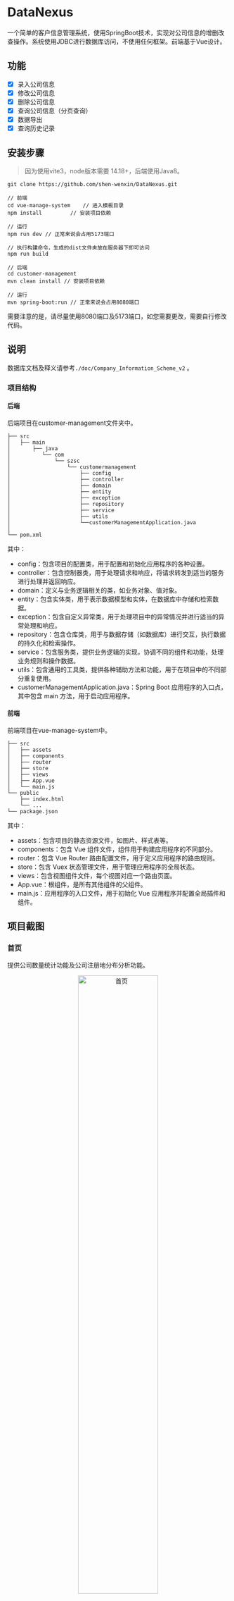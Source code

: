# DataNexus

一个简单的客户信息管理系统，使用SpringBoot技术，实现对公司信息的增删改查操作。系统使用JDBC进行数据库访问，不使用任何框架。前端基于Vue设计。

## 功能
-   [x] 录入公司信息
-   [x] 修改公司信息
-   [x] 删除公司信息
-   [x] 查询公司信息（分页查询）
-   [x] 数据导出
-   [x] 查询历史记录

## 安装步骤
> 因为使用vite3，node版本需要 14.18+，后端使用Java8。

```
git clone https://github.com/shen-wenxin/DataNexus.git  

// 前端    
cd vue-manage-system    // 进入模板目录
npm install         // 安装项目依赖

// 运行
npm run dev // 正常来说会占用5173端口

// 执行构建命令，生成的dist文件夹放在服务器下即可访问
npm run build

// 后端
cd customer-management
mvn clean install // 安装项目依赖

// 运行
mvn spring-boot:run // 正常来说会占用8080端口
```

需要注意的是，请尽量使用8080端口及5173端口，如您需要更改，需要自行修改代码。

## 说明
数据库文档及释义请参考``./doc/Company_Information_Scheme_v2`` 。

### 项目结构
#### 后端
后端项目在customer-management文件夹中。
```
├── src
│   ├── main
│       ├── java
│          └── com
│              └── szsc
│                  └── customermanagement
│                      ├── config
│                      ├── controller
│                      ├── domain
│                      ├── entity
│                      ├── exception
│                      ├── repository
│                      ├── service
│                      ├── utils
│                      └──customerManagementApplication.java
│
└── pom.xml
```
其中：

- config：包含项目的配置类，用于配置和初始化应用程序的各种设置。
- controller：包含控制器类，用于处理请求和响应，将请求转发到适当的服务进行处理并返回响应。
- domain：定义与业务逻辑相关的类，如业务对象、值对象。 
- entity：包含实体类，用于表示数据模型和实体，在数据库中存储和检索数据。
- exception：包含自定义异常类，用于处理项目中的异常情况并进行适当的异常处理和响应。
- repository：包含仓库类，用于与数据存储（如数据库）进行交互，执行数据的持久化和检索操作。
- service：包含服务类，提供业务逻辑的实现，协调不同的组件和功能，处理业务规则和操作数据。
- utils：包含通用的工具类，提供各种辅助方法和功能，用于在项目中的不同部分重复使用。
- customerManagementApplication.java：Spring Boot 应用程序的入口点，其中包含 main 方法，用于启动应用程序。

#### 前端

前端项目在vue-manage-system中。
```
├── src
│   ├── assets
│   ├── components
│   ├── router
│   ├── store
│   ├── views
│   ├── App.vue
│   └── main.js
└── public
    ├── index.html
    └── ...
└── package.json
```
其中：

- assets：包含项目的静态资源文件，如图片、样式表等。
- components：包含 Vue 组件文件，组件用于构建应用程序的不同部分。
- router：包含 Vue Router 路由配置文件，用于定义应用程序的路由规则。
- store：包含 Vuex 状态管理文件，用于管理应用程序的全局状态。
- views：包含视图组件文件，每个视图对应一个路由页面。
- App.vue：根组件，是所有其他组件的父组件。
- main.js：应用程序的入口文件，用于初始化 Vue 应用程序并配置全局插件和组件。

## 项目截图
### 首页
提供公司数量统计功能及公司注册地分布分析功能。
<div style="text-align: center;">
  <img src="./doc/pic/homepage.png" alt="首页" width="60%" height="auto">
</div>

### 新增公司
做了简单的边界限制，如限制手机号的格式，邮箱，统一社会信用编码，身份证号的格式，以及设置了必填项，如公司全称，公司编码等。
<div style="text-align: center;">
  <img src="./doc/pic/create_company.png" alt="新增公司" width="60%" height="auto">
</div>

### 查看公司
分页展示
<div style="text-align: center;">
  <img src="./doc/pic/show_company.png" alt="新增公司" width="60%" height="auto">
</div>
细节展示
<div style="text-align: center;">
  <img src="./doc/pic/show_company_detail.png" alt="新增公司" width="60%" height="auto">
</div>

### 编辑信息
同样也做了简单的边界限制。
<div style="text-align: center;">
  <img src="./doc/pic/update.png" alt="新增公司" width="60%" height="auto">
</div>

### 删除
删除按钮在查看信息的表格最后一列。

## 结果
功能测试结果请参考`./doc/test/测试文档。`

基本功能均已完成，仅做了简单的功能测试，输入信息已在前端做合法性限制。

未进行压力测试，未进行性能测试。

## 参考
[vue-manage-system](https://github.com/lin-xin/vue-manage-system)





